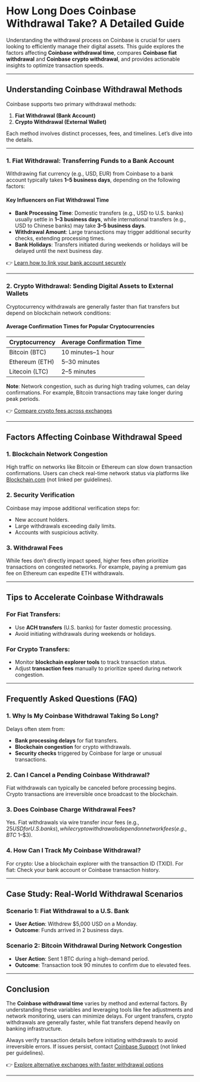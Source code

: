 # How Long Does Coinbase Withdrawal Take? A Detailed Guide  

Understanding the withdrawal process on Coinbase is crucial for users looking to efficiently manage their digital assets. This guide explores the factors affecting **Coinbase withdrawal time**, compares **Coinbase fiat withdrawal** and **Coinbase crypto withdrawal**, and provides actionable insights to optimize transaction speeds.  

---

## Understanding Coinbase Withdrawal Methods  

Coinbase supports two primary withdrawal methods:  

1. **Fiat Withdrawal (Bank Account)**  
2. **Crypto Withdrawal (External Wallet)**  

Each method involves distinct processes, fees, and timelines. Let’s dive into the details.  

---

### 1. Fiat Withdrawal: Transferring Funds to a Bank Account  

Withdrawing fiat currency (e.g., USD, EUR) from Coinbase to a bank account typically takes **1–5 business days**, depending on the following factors:  

#### Key Influencers on Fiat Withdrawal Time  
- **Bank Processing Time**: Domestic transfers (e.g., USD to U.S. banks) usually settle in **1–3 business days**, while international transfers (e.g., USD to Chinese banks) may take **3–5 business days**.  
- **Withdrawal Amount**: Large transactions may trigger additional security checks, extending processing times.  
- **Bank Holidays**: Transfers initiated during weekends or holidays will be delayed until the next business day.  

👉 [Learn how to link your bank account securely](https://bit.ly/okx-bonus)  

---

### 2. Crypto Withdrawal: Sending Digital Assets to External Wallets  

Cryptocurrency withdrawals are generally faster than fiat transfers but depend on blockchain network conditions:  

#### Average Confirmation Times for Popular Cryptocurrencies  
| Cryptocurrency | Average Confirmation Time |  
|----------------|---------------------------|  
| Bitcoin (BTC)  | 10 minutes–1 hour         |  
| Ethereum (ETH) | 5–30 minutes              |  
| Litecoin (LTC) | 2–5 minutes               |  

**Note**: Network congestion, such as during high trading volumes, can delay confirmations. For example, Bitcoin transactions may take longer during peak periods.  

👉 [Compare crypto fees across exchanges](https://bit.ly/okx-bonus)  

---

## Factors Affecting Coinbase Withdrawal Speed  

### 1. **Blockchain Network Congestion**  
High traffic on networks like Bitcoin or Ethereum can slow down transaction confirmations. Users can check real-time network status via platforms like [Blockchain.com](https://www.blockchain.com/) (not linked per guidelines).  

### 2. **Security Verification**  
Coinbase may impose additional verification steps for:  
- New account holders.  
- Large withdrawals exceeding daily limits.  
- Accounts with suspicious activity.  

### 3. **Withdrawal Fees**  
While fees don’t directly impact speed, higher fees often prioritize transactions on congested networks. For example, paying a premium gas fee on Ethereum can expedite ETH withdrawals.  

---

## Tips to Accelerate Coinbase Withdrawals  

### For Fiat Transfers:  
- Use **ACH transfers** (U.S. banks) for faster domestic processing.  
- Avoid initiating withdrawals during weekends or holidays.  

### For Crypto Transfers:  
- Monitor **blockchain explorer tools** to track transaction status.  
- Adjust **transaction fees** manually to prioritize speed during network congestion.  

---

## Frequently Asked Questions (FAQ)  

### 1. Why Is My Coinbase Withdrawal Taking So Long?  
Delays often stem from:  
- **Bank processing delays** for fiat transfers.  
- **Blockchain congestion** for crypto withdrawals.  
- **Security checks** triggered by Coinbase for large or unusual transactions.  

### 2. Can I Cancel a Pending Coinbase Withdrawal?  
Fiat withdrawals can typically be canceled before processing begins. Crypto transactions are irreversible once broadcast to the blockchain.  

### 3. Does Coinbase Charge Withdrawal Fees?  
Yes. Fiat withdrawals via wire transfer incur fees (e.g., $25 USD for U.S. banks), while crypto withdrawals depend on network fees (e.g., BTC ~$1–$3).  

### 4. How Can I Track My Coinbase Withdrawal?  
For crypto: Use a blockchain explorer with the transaction ID (TXID). For fiat: Check your bank account or Coinbase transaction history.  

---

## Case Study: Real-World Withdrawal Scenarios  

### Scenario 1: Fiat Withdrawal to a U.S. Bank  
- **User Action**: Withdrew $5,000 USD on a Monday.  
- **Outcome**: Funds arrived in 2 business days.  

### Scenario 2: Bitcoin Withdrawal During Network Congestion  
- **User Action**: Sent 1 BTC during a high-demand period.  
- **Outcome**: Transaction took 90 minutes to confirm due to elevated fees.  

---

## Conclusion  

The **Coinbase withdrawal time** varies by method and external factors. By understanding these variables and leveraging tools like fee adjustments and network monitoring, users can minimize delays. For urgent transfers, crypto withdrawals are generally faster, while fiat transfers depend heavily on banking infrastructure.  

Always verify transaction details before initiating withdrawals to avoid irreversible errors. If issues persist, contact [Coinbase Support](https://help.coinbase.com/) (not linked per guidelines).  

👉 [Explore alternative exchanges with faster withdrawal options](https://bit.ly/okx-bonus)  

--- 
